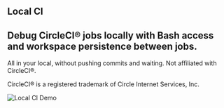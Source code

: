 ## Local CI

## Debug CircleCI® jobs locally with Bash access and workspace persistence between jobs.

All in your local, without pushing commits and waiting. Not affiliated with CircleCI®.

CircleCI® is a registered trademark of Circle Internet Services, Inc.

![Local CI Demo](https://user-images.githubusercontent.com/4063887/132140183-e2b34f96-7e44-4f51-be33-59603c994a18.gif)
